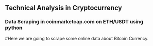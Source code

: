 ## Technical Analysis in Cryptocurrency
### Data Scraping in coinmarketcap.com on ETH/USDT using python
#Here we are going to scrape some online data about Bitcoin Currency.
